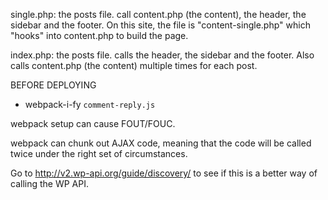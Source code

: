 single.php: the posts file. call content.php (the content), the header, the sidebar and the footer. On this site, the file is "content-single.php" which "hooks" into content.php to build the page.

index.php: the posts file. calls the header, the sidebar and the footer. Also calls content.php (the content) multiple times for each post.

BEFORE DEPLOYING
* webpack-i-fy `comment-reply.js`

webpack setup can cause FOUT/FOUC.

webpack can chunk out AJAX code, meaning that the code will be called twice under the right set of circumstances.

Go to http://v2.wp-api.org/guide/discovery/ to see if this is a better way of calling the WP API.
